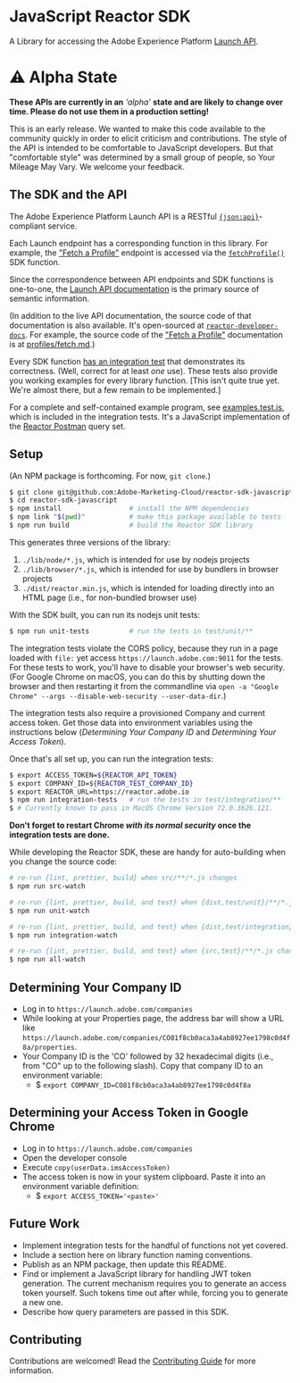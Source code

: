 # JavaScript Reactor SDK

A Library for accessing the Adobe Experience Platform
[Launch API][Launch API doc].

# &#x26a0; Alpha State
**These APIs are currently in an** *‘alpha’* **state and are likely to change
over time. Please do not use them in a production setting!**

This is an early release. We wanted to make this code available to the community
quickly in order to elicit criticism and contributions. The style of the API is
intended to be comfortable to JavaScript developers. But that "comfortable
style" was determined by a small group of people, so Your Mileage May Vary. We
welcome your feedback.

## The SDK and the API

The Adobe Experience Platform Launch API is a RESTful
[`{json:api}`](https://jsonapi.org/)-compliant service.

Each Launch endpoint has a corresponding function in this library.  For example,
the ["Fetch a Profile"][FetchProfile doc] endpoint is accessed via the
[`fetchProfile()`][FetchProfile impl] SDK function.

Since the correspondence between API endpoints and SDK functions is one-to-one,
the [Launch API documentation][ListCompanies doc] is the primary source of
semantic information.

(In addition to the live API documentation, the source code of that
documentation is also available. It's open-sourced at
[`reactor-developer-docs`][Launch API doc repo].  For example, the source code
of the ["Fetch a Profile"][FetchProfile doc] documentation is at
[profiles/fetch.md][FetchProfile doc src].)


[Launch API doc]: https://developer.adobelaunch.com/api/ 'Adobe Experience Platform Launch API'
[Launch API doc repo]: https://github.com/Adobe-Marketing-Cloud/reactor-developer-docs 'Launch API documentation repository'
[FetchProfile doc]: https://developer.adobelaunch.com/api/reference/1.0/profiles/fetch/ 'Fetch a Profile'
[FetchProfile impl]: https://github.com/Adobe-Marketing-Cloud/reactor-sdk-javascript/blob/033db2e59a619141b9508feae50bbe39d5660fa5/lib/profiles.js#L13 'fetchProfile'
[FetchProfile doc src]: https://github.com/Adobe-Marketing-Cloud/reactor-developer-docs/blob/master/api/reference/1.0/profiles/fetch.md 'Fetch a Profile'
[ListCompanies doc]: https://developer.adobelaunch.com/api/reference/1.0/companies/list/ 'List Companies'

Every SDK function [has an integration test](./blob/master/test/integration) that
demonstrates its correctness. (Well, correct for at least *one* use).  These
tests also provide you working examples for every library function.
[This isn't quite true yet.  We're almost there, but a few remain to be
implemented.]

For a complete and self-contained example program, see
[examples.test.js](./test/integration/examples.test.js), which is included in
the integration tests. It's a JavaScript implementation of the [Reactor
Postman]( https://github.com/Adobe-Marketing-Cloud/reactor-postman) query set.

## Setup

(An NPM package is forthcoming. For now, `git clone`.)
```bash
$ git clone git@github.com:Adobe-Marketing-Cloud/reactor-sdk-javascript.git
$ cd reactor-sdk-javascript
$ npm install                 # install the NPM dependencies
$ npm link "$(pwd)"           # make this package available to tests
$ npm run build               # build the Reactor SDK library
```
This generates three versions of the library:
1.  `./lib/node/*.js`, which is intended for use by nodejs projects
2.  `./lib/browser/*.js`, which is intended for use by bundlers in browser projects
2.  `./dist/reactor.min.js`, which is intended for loading directly into an HTML
    page (i.e., for non-bundled browser use)

With the SDK built, you can run its nodejs unit tests:
```bash
$ npm run unit-tests          # run the tests in test/unit/**
```

The integration tests violate the CORS policy, because they run in a page loaded
with `file:` yet access `https://launch.adobe.com:9011` for the tests. For
these tests to work, you'll have to disable your browser's web security. (For
Google Chrome on macOS, you can do this by shutting down the browser and then
restarting it from the commandline via `open -a "Google Chrome" --args
--disable-web-security --user-data-dir`.)

The integration tests also require a provisioned Company and current access
token. Get those data into environment variables using the instructions below
(_Determining Your Company ID_ and _Determining Your Access Token_).

Once that's all set up, you can run the integration tests:
```bash
$ export ACCESS_TOKEN=${REACTOR_API_TOKEN}
$ export COMPANY_ID=${REACTOR_TEST_COMPANY_ID}
$ export REACTOR_URL=https://reactor.adobe.io
$ npm run integration-tests   # run the tests in test/integration/**
$ # Currently known to pass in MacOS Chrome Version 72.0.3626.121.
```

**Don't forget to restart Chrome _with its normal security_ once the
integration tests are done.**

While developing the Reactor SDK, these are handy for auto-building when you
change the source code:

```bash
# re-run {lint, prettier, build} when src/**/*.js changes
$ npm run src-watch

# re-run {lint, prettier, build, and test} when {dist,test/unit}/**/*.js changes
$ npm run unit-watch

# re-run {lint, prettier, build, and test} when {dist,test/integration}/**/*.js changes
$ npm run integration-watch

# re-run {lint, prettier, build, and test} when {src,test}/**/*.js changes
$ npm run all-watch
```

## Determining Your Company ID
* Log in to `https://launch.adobe.com/companies`
* While looking at your Properties page, the address bar will show a URL like
  `https://launch.adobe.com/companies/CO81f8cb0aca3a4ab8927ee1798c0d4f8a/properties`.
* Your Company ID is the 'CO' followed by 32 hexadecimal digits (i.e., from "CO"
  up to the following slash). Copy that company ID to an environment variable:
    - $ `export COMPANY_ID=CO81f8cb0aca3a4ab8927ee1798c0d4f8a`

## Determining your Access Token in Google Chrome
* Log in to `https://launch.adobe.com/companies`
* Open the developer console
* Execute `copy(userData.imsAccessToken)`
* The access token is now in your system clipboard. Paste it into an
  environment variable definition:
    - $ `export ACCESS_TOKEN='<paste>'`

## Future Work

* Implement integration tests for the handful of functions not yet covered.
* Include a section here on library function naming conventions.
* Publish as an NPM package, then update this README.
* Find or implement a JavaScript library for handling JWT token generation. The
  current mechanism requires you to generate an access token yourself. Such
  tokens time out after while, forcing you to generate a new one.
* Describe how query parameters are passed in this SDK.

## Contributing

Contributions are welcomed! Read the [Contributing Guide](https://github.com/Adobe-Marketing-Cloud/reactor-sdk-javascript/blob/master/CONTRIBUTING.md)
for more information.

